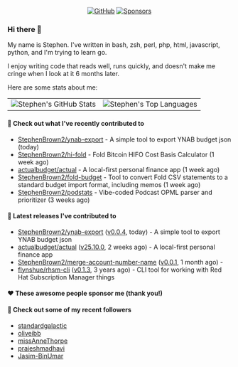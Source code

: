 <p align="center">
    <a href="https://github.com/StephenBrown2"><img src="https://img.shields.io/github/followers/StephenBrown2.svg?label=GitHub&style=social" alt="GitHub"></a>
    <a href="https://github.com/sponsors/StephenBrown2"><img src="https://img.shields.io/badge/Sponsors--_.svg?style=social&logo=github&logoColor=EA4AAA" alt="Sponsors"></a>
</p>

### Hi there 👋

My name is Stephen. I've written in bash, zsh, perl, php, html, javascript, python, and I'm trying to learn go.

I enjoy writing code that reads well, runs quickly, and doesn't make me cringe when I look at it 6 months later.

Here are some stats about me:

|     |     |
| --- | --- |
| ![Stephen's GitHub Stats](https://github-readme-stats.vercel.app/api?username=StephenBrown2&show_icons=true&count_private=true) | ![Stephen's Top Languages](https://github-readme-stats.vercel.app/api/top-langs/?username=StephenBrown2&layout=compact) |

#### 👷 Check out what I've recently contributed to

- [StephenBrown2/ynab-export](https://github.com/StephenBrown2/ynab-export) - A simple tool to export YNAB budget json (today)
- [StephenBrown2/hi-fold](https://github.com/StephenBrown2/hi-fold) - Fold Bitcoin HIFO Cost Basis Calculator (1 week ago)
- [actualbudget/actual](https://github.com/actualbudget/actual) - A local-first personal finance app (1 week ago)
- [StephenBrown2/fold-budget](https://github.com/StephenBrown2/fold-budget) - Tool to convert Fold CSV statements to a standard budget import format, including memos (1 week ago)
- [StephenBrown2/podstats](https://github.com/StephenBrown2/podstats) - Vibe-coded Podcast OPML parser and prioritizer (3 weeks ago)



#### 🔭 Latest releases I've contributed to

- [StephenBrown2/ynab-export](https://github.com/StephenBrown2/ynab-export) ([v0.0.4](https://github.com/StephenBrown2/ynab-export/releases/tag/v0.0.4), today) - A simple tool to export YNAB budget json
- [actualbudget/actual](https://github.com/actualbudget/actual) ([v25.10.0](https://github.com/actualbudget/actual/releases/tag/v25.10.0), 2 weeks ago) - A local-first personal finance app
- [StephenBrown2/merge-account-number-name](https://github.com/StephenBrown2/merge-account-number-name) ([v0.0.1](https://github.com/StephenBrown2/merge-account-number-name/releases/tag/v0.0.1), 1 month ago) - 
- [flynshue/rhsm-cli](https://github.com/flynshue/rhsm-cli) ([v0.1.3](https://github.com/flynshue/rhsm-cli/releases/tag/v0.1.3), 3 years ago) - CLI tool for working with Red Hat Subscription Manager things

#### ❤️ These awesome people sponsor me (thank you!)


#### 👯 Check out some of my recent followers

- [standardgalactic](https://github.com/standardgalactic)
- [oliveibb](https://github.com/oliveibb)
- [missAnneThorpe](https://github.com/missAnneThorpe)
- [prajeshmadhavi](https://github.com/prajeshmadhavi)
- [Jasim-BinUmar](https://github.com/Jasim-BinUmar)


